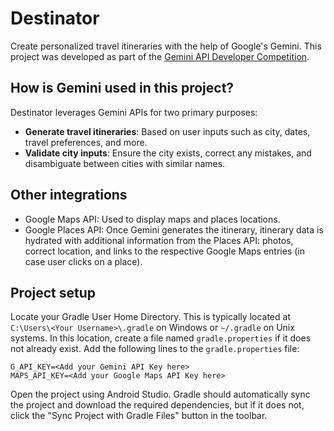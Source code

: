 # Destinator
Create personalized travel itineraries with the help of Google's Gemini. This project was developed as part of the [Gemini API Developer Competition](https://ai.google.dev/competition).

## How is Gemini used in this project?
Destinator leverages Gemini APIs for two primary purposes:
- **Generate travel itineraries**: Based on user inputs such as city, dates, travel preferences, and more.
- **Validate city inputs**: Ensure the city exists, correct any mistakes, and disambiguate between cities with similar names.

## Other integrations
- Google Maps API: Used to display maps and places locations.
- Google Places API: Once Gemini generates the itinerary, itinerary data is hydrated with additional information from the Places API: photos, correct location, and links to the respective Google Maps entries (in case user clicks on a place).

## Project setup
Locate your Gradle User Home Directory. This is typically located at `C:\Users\<Your Username>\.gradle` on Windows or `~/.gradle` on Unix systems.
In this location, create a file named `gradle.properties` if it does not already exist.
Add the following lines to the `gradle.properties` file:
```
G_API_KEY=<Add your Gemini API Key here>
MAPS_API_KEY=<Add your Google Maps API Key here>
```
Open the project using Android Studio. Gradle should automatically sync the project and download the required dependencies, but if it does not, click the "Sync Project with Gradle Files" button in the toolbar.